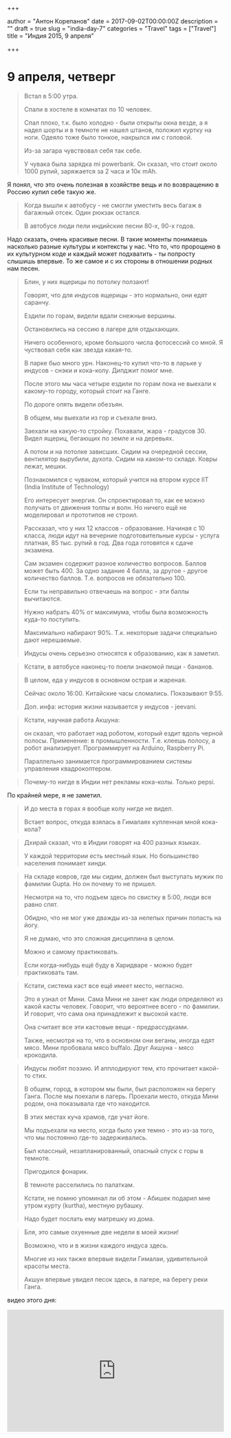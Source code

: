 

+++

author = "Антон Корепанов"
date = 2017-09-02T00:00:00Z
description = ""
draft = true
slug = "india-day-7"
categories = "Travel"
tags = ["Travel"]
title = "Индия 2015, 9 апреля"

+++

# 9 апреля, четверг

> Встал в 5:00 утра.
>
> Спали в хостеле в комнатах по 10 человек.
>
> Спал плохо, т.к. было холодно - были открыты окна везде, а я надел шорты и в темноте не нашел штанов, положил куртку на ноги. Одеяло тоже было тонкое, накрылся им с головой.
>
> Из-за загара чувствовал себя так себе.
>
> У чувака была зарядка mi powerbank. Он сказал, что стоит около 1000 рупий, заряжается за 2 часа и 10к mAh.

Я понял, что это очень полезная в хозяйстве вещь и по возвращению в Россию купил себе такую же.

> Когда вышли к автобусу - не смогли уместить весь багаж в багажный отсек. Один рюкзак остался.
>
> В автобусе люди пели индийские песни 80-х, 90-х годов.

Надо сказать, очень красивые песни. В такие моменты понимаешь насколько разные культуры и контексты у нас. Что то, что пророщено в их культурном коде и каждый может подхватить - ты попросту слышишь впервые. То же самое и с их стороны в отношении родных нам песен.

> Блин, у них ящерицы по потолку ползают!
>
> Говорят, что для индусов ящерицы - это нормально, они едят саранчу.
>
> Ездили по горам, видели вдали снежные вершины.
>
> Остановились на сессию в лагере для отдыхающих.
>
> Ничего особенного, кроме большого числа фотосессий со мной. Я чуствовал себя как звезда какая-то.
>
> В парке быо много урн. Наконец-то купил что-то в ларьке у индусов - снэки и кока-колу. Дипджит помог мне.
>
> После этого мы часа четыре ездили по горам пока не выехали к какому-то городу, который стоит на Ганге.
>
> По дороге опять видели обезъян.
>
> В общем, мы выехали из гор и съехали вниз.
>
> Заехали на какую-то стройку. Похавали, жара - градусов 30. Видел ящериц, бегающих по земле и на деревьях.
>
> А потом и на потолке зависших. Сидим на очередной сессии, вентилятор вырубили, духота. Сидим на каком-то складе. Ковры лежат, мешки.
>
> Познакомился с чуваком, который учится на втором курсе IIT (India Institute of Technology)
>
> Его интересует энергия. Он спроектировал то, как ее можно получать от движения толпы и волн. Но ничего ещё не моделировал и прототипов не строил.
>
> Рассказал, что у них 12 классов - образование. Начиная с 10 класса, люди идут на вечерние подготовительные курсы - услуга платная, 85 тыс. рупий в год. Два года готовятся к сдаче экзамена. 
>
> Сам экзамен содержит разное количество вопросов. Баллов может быть 400. За одно задание 4 балла, за другое - другое количество баллов. Т.е. вопросов не обязательно 100.
>
> Если ты неправильно отвечаешь на вопрос - эти баллы вычитаются.
>
> Нужно набрать 40% от максимума, чтобы была возможность куда-то поступить.
>
> Максимально набирают 90%. Т.к. некоторые задачи специально дают нерешаемые.
>
> Индусы очень серьезно относятся к образованию, как я заметил.

> Кстати, в автобусе наконец-то поели знакомой пищи - бананов.
>
> В целом, еда у индусов в основном острая и жареная.
>
> Сейчас около 16:00. Китайские часы сломались. Показывают 9:55.
>
> Доп. инфа: история жизни называется у индусов - jeevani.

> Кстати, научная работа Акшуна:
>
> он сказал, что работает над роботом, который ездит вдоль черной полосы. Применение: в промышленности. Т.е. клеешь полосу, а робот анализирует. Программирует на Arduino, Raspberry Pi.
>
> Параллельно занимается программированием системы управления квадрокоптером.

> Почему-то нигде в Индии нет рекламы кока-колы. Только pepsi.

По крайней мере, я не заметил.

> И до места в горах я вообще колу нигде не видел.
>
> Встает вопрос, откуда взялась в Гималаях купленная мной кока-кола?

> Дхирай сказал, что в Индии говорят на 400 разных языках.
>
> У каждой территории есть местный язык. Но большинство населения понимает хинди.

> На складе ковров, где мы сидим, должен был выступать мужик по фамилии Gupta. Но он почему то не пришел.
>
> Несмотря на то, что подъем здесь по свистку в 5:00, люди все равно спят.
>
> Обидно, что не мог уже дважды из-за нелепых причин попасть на йогу.
>
> Я не думаю, что это сложная дисциплина в целом.
>
> Можно и самому практиковать.
>
> Если когда-нибудь ещё буду в Харидваре - можно будет практиковать там.

> Кстати, система каст все ещё имеет место, негласно.
>
> Это я узнал от Мини. Сама Мини не занет как люди определяют из какой касты человек. Говорит, что вероятнее всего - по фамилии. И говорит, что сама она принадлежит к высокой касте.
>
> Она считает все эти кастовые вещи - предрассудками.
>
> Также, несмотря на то, что в основном они веганы, иногда едят мясо. Мини пробовала мясо buffalo. Друг Акшуна - мясо крокодила.

> Индусы любят поэзию. И апплодируют тем, кто прочитает какой-то стих.
>
> В общем, город, в котором мы были, был расположен на берегу Ганга. После мы поехали в лагерь. Проехали место, откуда Мини родом, она показывала где что находится.
>
> В этих местах куча храмов, где учат йоге.
>
> Мы подъехали на место, когда было уже темно - это из-за того, что мы постоянно где-то задерживались. 
>
> Был классный, незапланированный, опасный спуск с горы в темноте.
>
> Пригодился фонарик.
>
> В темноте расселились по палаткам.
>
> Кстати, не помню упоминал ли об этом - Абишек подарил мне утром курту (kurtha), местную рубашку.
>
> Надо будет послать ему матрешку из дома.

> Бля, это самые охуенные две недели в моей жизни!
>
> Возможно, что и в жизни каждого индуса здесь.
>
> Многие из них также впервые видели Гималаи, удивительной красоты места.
>
> Акшун впервые увидел песок здесь, в лагере, на берегу реки Ганга.

видео этого дня:

<div class="Embed">
<div style="text-align: center">
<iframe width="560" height="315" src="https://www.youtube.com/embed/8U7X37MGSKg" frameborder="0" allowfullscreen></iframe>
</div>
</div>

<style>

.Embed > div {
  padding-bottom: 56.25%;
  position: relative;
}

.Embed iframe {
  position: absolute;
  left: 0;
  top: 0;
  width: 100%;
  height: 100%;
}

</style>